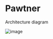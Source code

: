 # Pawtner


Architecture diagram

![image](https://github.com/user-attachments/assets/67f9de41-f8fc-4f51-ab6f-51b5590e615d)
